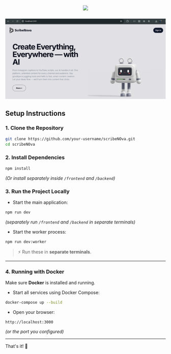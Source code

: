 <h1 align="center">
  <img src="https://readme-typing-svg.herokuapp.com/?font=Righteous&size=35&center=true&vCenter=true&width=600&height=70&duration=4000&lines=Welcome+to+ScribeNova!;+The+AI+Platform+for+Creators!;&color=FFFFFF" />
</h1>

<img src="https://github.com/tarunkumar-sys/ScribeNova/blob/new-branch/ScribeNova/public/landingpage.png?raw=true" alt="Landing Page Demo" />

<h2>Setup Instructions</h2>

### 1. Clone the Repository

```bash
git clone https://github.com/your-username/scribeNOva.git
cd scribeNOva
```

### 2. Install Dependencies

```bash
npm install
```
*(Or install separately inside `/frontend` and `/backend`)*

### 3. Run the Project Locally

- Start the main application:

```bash
npm run dev
```
*(separately run `/frontend` and `/backend` in separate terminals)*

- Start the worker process:

```bash
npm run dev:worker
```

> ⚡ Run these in **separate terminals**.

---

### 4. Running with Docker

Make sure **Docker** is installed and running.

- Start all services using Docker Compose:

```bash
docker-compose up --build
```

- Open your browser:

```
http://localhost:3000
```

*(or the port you configured)*

---

That's it! 🎯
